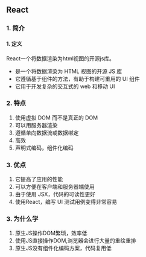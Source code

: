 ## React

### 1. 简介

#### 1. 定义

React一个将数据渲染为html视图的开源js库。

- 是一个将数据渲染为 HTML 视图的开源 JS 库
- 它遵循基于组件的方法，有助于构建可重用的 UI 组件
- 它用于开发复杂的交互式的 web 和移动 UI

### 2. 特点

1. 使用虚拟 DOM 而不是真正的 DOM
2. 可以用服务器渲染
3. 遵循单向数据流或数据绑定
4. 高效
5. 声明式编码，组件化编码

### 3. 优点

1. 它提高了应用的性能
2. 可以方便在客户端和服务器端使用
3. 由于使用 JSX，代码的可读性更好
4. 使用React，编写 UI 测试用例变得非常容易

### 3. 为什么学

1. 原生JS操作DOM繁琐，效率低
2. 使用JS直接操作DOM,浏览器会进行大量的重绘重排
3. 原生JS没有组件化编码方案，代码复用低
